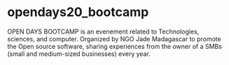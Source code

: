 # opendays20_bootcamp

OPEN DAYS BOOTCAMP  is an evenement related to Technologies, sciences, and computer. 
Organized by NGO Jade Madagascar to promote the Open source software, sharing experiences from the owner of a SMBs (small and medium-sized businesses) every year.
